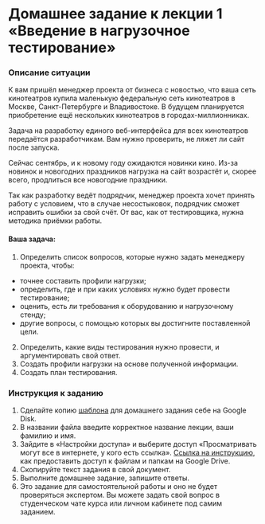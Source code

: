 # Домашнее задание к лекции 1 «Введение в нагрузочное тестирование»

### Описание ситуации

К вам пришёл менеджер проекта от бизнеса с новостью, что ваша сеть кинотеатров купила маленькую федеральную сеть кинотеатров в Москве, Санкт-Петербурге и Владивостоке. В будущем планируется приобретение ещё нескольких кинотеатров в городах-миллионниках. 

Задача на разработку единого веб-интерфейса для всех кинотеатров передаётся разработчикам. Вам нужно проверить, не ляжет ли сайт после запуска.

Сейчас сентябрь, и к новому году ожидаются новинки кино. Из-за новинок и новогодних праздников нагрузка на сайт возрастёт и, скорее всего, продлиться все новогодние праздники. 

Так как разработку ведёт подрядчик, менеджер проекта хочет принять работу с условием, что в случае несостыковок, подрядчик сможет исправить ошибки за свой счёт. От вас, как от тестировщика, нужна методика приёмки работы.

#### Ваша задача:

1. Определить список вопросов, которые нужно задать менеджеру проекта, чтобы:
* точнее составить профили нагрузки;
* определить, где и при каких условиях нужно будет провести тестирование;
* оценить, есть ли требования к оборудованию и нагрузочному стенду;
* другие вопросы, с помощью которых вы достигните поставленной цели.

2. Определить, какие виды тестирования нужно провести, и аргументировать свой ответ.
3. Создать профили нагрузки на основе полученной информации.
4. Создать план тестирования.

### Инструкция к заданию

1. Сделайте копию [шаблона](https://u.netology.ru/backend/uploads/lms/content_assets/file/279/Ioadqa_%D0%A8%D0%B0%D0%B1%D0%BB%D0%BE%D0%BD_%D0%B2_%D0%B4%D0%B7_%D0%BA_%D0%BB%D0%B5%D0%BA%D1%86%D0%B8%D0%B8_1.docx) для домашнего задания себе на Google Disk.
2. В названии файла введите корректное название лекции, ваши фамилию и имя.
3. Зайдите в «Настройки доступа» и выберите доступ «Просматривать могут все в интернете, у кого есть ссылка». [Ссылка на инструкцию](https://support.google.com/docs/answer/2494822?hl=ru&co=GENIE.Platform%3DDesktop), как предоставить доступ к файлам и папкам на Google Drive.
4. Скопируйте текст задания в свой документ.
5. Выполните домашнее задание, запишите ответы.
6. Это задание для самостоятельной работы и оно не будет проверяться экспертом. Вы можете задать свой вопрос в студенческом чате курса или личном кабинете под самим заданием.

